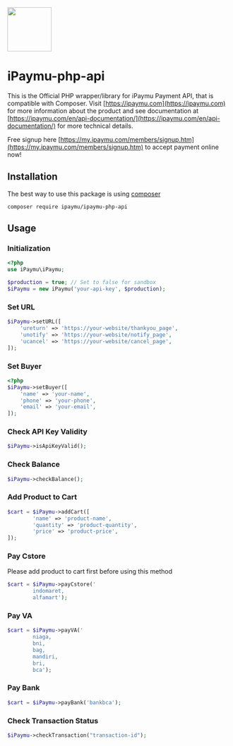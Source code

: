 <img width="100" src="https://my.ipaymu.com/asset/images/logo-ipaymu.png">

iPaymu-php-api
==============

This is the Official PHP wrapper/library for iPaymu Payment API, that is compatible with Composer. Visit [https://ipaymu.com](https://ipaymu.com) for more information about the product and see documentation at [https://ipaymu.com/en/api-documentation/](https://ipaymu.com/en/api-documentation/) for more technical details.

Free signup here [https://my.ipaymu.com/members/signup.htm](https://my.ipaymu.com/members/signup.htm) to accept payment online now!

## Installation
The best way to use this package is using [composer](https://getcomposer.org/)
```
composer require ipaymu/ipaymu-php-api
```

## Usage

### Initialization
```php
<?php
use iPaymu\iPaymu;

$production = true; // Set to false for sandbox
$iPaymu = new iPaymu('your-api-key', $production);
```

### Set URL
```php
$iPaymu->setURL([
    'ureturn' => 'https://your-website/thankyou_page',
    'unotify' => 'https://your-website/notify_page',
    'ucancel' => 'https://your-website/cancel_page',
]);
```

### Set Buyer
```php
<?php
$iPaymu->setBuyer([
    'name' => 'your-name',
    'phone' => 'your-phone',
    'email' => 'your-email',
]);
```

### Check API Key Validity
```php
$iPaymu->isApiKeyValid();
```

### Check Balance
```php
$iPaymu->checkBalance();
```

### Add Product to Cart
```php
$cart = $iPaymu->addCart([
        'name' => 'product-name',
        'quantity' => 'product-quantity',
        'price' => 'product-price',
]);
```

### Pay Cstore
Please add product to cart first before using this method
```php
$cart = $iPaymu->payCstore('
        indomaret, 
        alfamart');
```

### Pay VA
```php
$cart = $iPaymu->payVA('
        niaga,
        bni,
        bag,
        mandiri,
        bri,
        bca');
```

### Pay Bank
```php
$cart = $iPaymu->payBank('bankbca');
```

### Check Transaction Status
```php
$iPaymu->checkTransaction("transaction-id");
```

